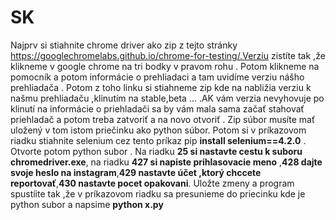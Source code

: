 
# SK
Najprv si  stiahnite chrome driver ako zip z tejto stránky https://googlechromelabs.github.io/chrome-for-testing/.Verziu zistíte tak ,že klikneme v google chrome na tri bodky v pravom rohu . Potom klikneme na pomocník a potom informácie o prehliadaci a  tam uvidíme  verziu nášho prehliadača . Potom z toho linku si stiahneme zip kde na nabližia verziu k našmu prehliadaču ,klinutím na stable,beta ... .AK vám verzia nevyhovuje po klinutí na informácie o priehladači sa by vám  mala sama začať stahovať priehladač a potom treba zatvoriť a na novo otvoriť . Zip súbor musíte mať uložený v tom istom priečinku ako python súbor.
Potom si v príkazovom riadku stiahnite selenium cez tento príkaz pip **install selenium==4.2.0** . Otvorte potom python subor . Na riadku **25 si nastavte cestu k suboru chromedriver.exe**, na riadku **427 si napiste prihlasovacie meno** ,**428 dajte svoje heslo na instagram**,**429 nastavte účet ,ktorý chccete reportovať**,**430 nastavte pocet opakovani**. Uložte zmeny a program spustíite tak ,že v príkazovom riadku 
sa presunieme do priecinku kde je python subor a napsime **python x.py** 
